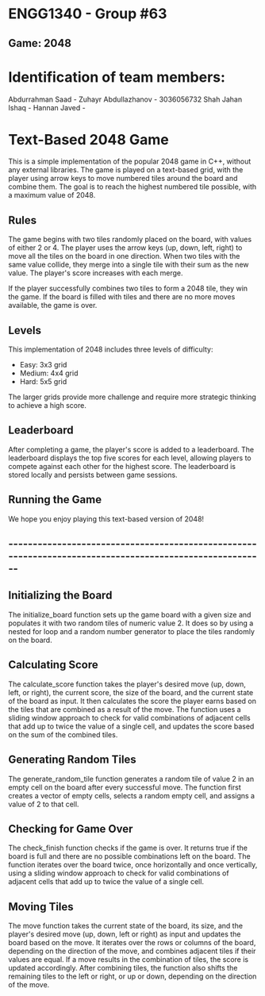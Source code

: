 # ENGG1340 - Group #63
## Game: 2048

# Identification of team members:
Abdurrahman Saad - 
Zuhayr Abdullazhanov - 3036056732
Shah Jahan Ishaq -
Hannan Javed -
# Text-Based 2048 Game

This is a simple implementation of the popular 2048 game in C++, without any external libraries. The game is played on a text-based grid, with the player using arrow keys to move numbered tiles around the board and combine them. The goal is to reach the highest numbered tile possible, with a maximum value of 2048.
## Rules

The game begins with two tiles randomly placed on the board, with values of either 2 or 4. The player uses the arrow keys (up, down, left, right) to move all the tiles on the board in one direction. When two tiles with the same value collide, they merge into a single tile with their sum as the new value. The player's score increases with each merge.

If the player successfully combines two tiles to form a 2048 tile, they win the game. If the board is filled with tiles and there are no more moves available, the game is over.

## Levels

This implementation of 2048 includes three levels of difficulty:

- Easy: 3x3 grid
- Medium: 4x4 grid
- Hard: 5x5 grid

The larger grids provide more challenge and require more strategic thinking to achieve a high score.

## Leaderboard

After completing a game, the player's score is added to a leaderboard. The leaderboard displays the top five scores for each level, allowing players to compete against each other for the highest score. The leaderboard is stored locally and persists between game sessions.

## Running the Game

We hope you enjoy playing this text-based version of 2048!
## --------------------------------------------------------------------------------------------------------

## Initializing the Board
The initialize_board function sets up the game board with a given size and populates it with two random tiles of numeric value 2. It does so by using a nested for loop and a random number generator to place the tiles randomly on the board.
## Calculating Score
The calculate_score function takes the player's desired move (up, down, left, or right), the current score, the size of the board, and the current state of the board as input. It then calculates the score the player earns based on the tiles that are combined as a result of the move. The function uses a sliding window approach to check for valid combinations of adjacent cells that add up to twice the value of a single cell, and updates the score based on the sum of the combined tiles.
## Generating Random Tiles
The generate_random_tile function generates a random tile of value 2 in an empty cell on the board after every successful move. The function first creates a vector of empty cells, selects a random empty cell, and assigns a value of 2 to that cell.
## Checking for Game Over
The check_finish function checks if the game is over. It returns true if the board is full and there are no possible combinations left on the board. The function iterates over the board twice, once horizontally and once vertically, using a sliding window approach to check for valid combinations of adjacent cells that add up to twice the value of a single cell.
## Moving Tiles
The move function takes the current state of the board, its size, and the player's desired move (up, down, left or right) as input and updates the board based on the move. It iterates over the rows or columns of the board, depending on the direction of the move, and combines adjacent tiles if their values are equal. If a move results in the combination of tiles, the score is updated accordingly. After combining tiles, the function also shifts the remaining tiles to the left or right, or up or down, depending on the direction of the move.
